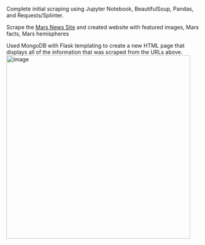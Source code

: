 
Complete initial scraping using Jupyter Notebook, BeautifulSoup, Pandas, and Requests/Splinter.

Scrape the [Mars News Site](https://redplanetscience.com/) and created website with featured images, Mars facts, Mars hemispheres 

Used MongoDB with Flask templating to create a new HTML page that displays all of the information that was scraped from the URLs above.
<img width="479" alt="image" src="https://user-images.githubusercontent.com/87106205/173430249-8c1a3cf9-bf0e-45ef-b1c8-e9ba6a626399.png">
